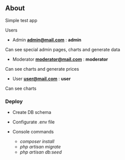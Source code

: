 
## About 

Simple test app

Users
- Admin **admin@mail.com** : **admin**

Can see special admin pages, charts and generate data
- Moderator **moderator@mail.com** : **moderator**

Can see charts and generate prices
- User **user@mail.com** : **user**

Can see charts

### Deploy

* Create DB schema

* Configurate .env file

* Console commands
    - _composer install_
    - _php artisan migrate_
    - _php artisan db:seed_

  
